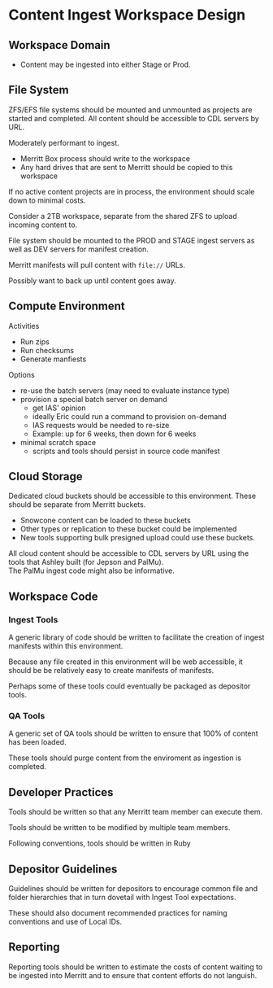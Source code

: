 # Content Ingest Workspace Design

## Workspace Domain
- Content may be ingested into either Stage or Prod.

## File System

ZFS/EFS file systems should be mounted and unmounted as projects are started and completed.
All content should be accessible to CDL servers by URL.

Moderately performant to ingest.

- Merritt Box process should write to the workspace
- Any hard drives that are sent to Merritt should be copied to this workspace

If no active content projects are in process, the environment should scale down to minimal costs.

Consider a 2TB workspace, separate from the shared ZFS to upload incoming content to.

File system should be mounted to the PROD and STAGE ingest servers as well as DEV servers for manifest creation.

Merritt manifests will pull content with `file://` URLs.

Possibly want to back up until content goes away.


## Compute Environment

Activities
- Run zips
- Run checksums
- Generate manfiests

Options
- re-use the batch servers (may need to evaluate instance type)
- provision a special batch server on demand
  - get IAS' opinion
  - ideally Eric could run a command to provision on-demand
  - IAS requests would be needed to re-size
  - Example: up for 6 weeks, then down for 6 weeks
- minimal scratch space
  - scripts and tools should persist in source code manifest 

## Cloud Storage

Dedicated cloud buckets should be accessible to this environment.  These should be separate from Merritt buckets.

- Snowcone content can be loaded to these buckets
- Other types or replication to these bucket could be implemented
- New tools supporting bulk presigned upload could use these buckets.

All cloud content should be accessible to CDL servers by URL using the tools that Ashley built (for Jepson and PalMu).  
The PalMu ingest code might also be informative.

## Workspace Code

### Ingest Tools
A generic library of code should be written to facilitate the creation of ingest manifests within this environment.

Because any file created in this environment will be web accessible, it should be be relatively easy to create manifests of manifests.

Perhaps some of these tools could eventually be packaged as depositor tools.

### QA Tools
A generic set of QA tools should be written to ensure that 100% of content has been loaded.

These tools should purge content from the enviroment as ingestion is completed.

## Developer Practices

Tools should be written so that any Merritt team member can execute them.  

Tools should be written to be modified by multiple team members.

Following conventions, tools should be written in Ruby

## Depositor Guidelines

Guidelines should be written for depositors to encourage common file and folder hierarchies that in turn dovetail with Ingest Tool expectations.

These should also document recommended practices for naming conventions and use of Local IDs.

## Reporting

Reporting tools should be written to estimate the costs of content waiting to be ingested 
into Merritt and to ensure that content efforts do not languish.
